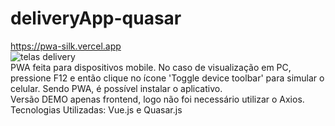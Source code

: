 # deliveryApp-quasar
https://pwa-silk.vercel.app  
![telas delivery](https://drscdn.500px.org/photo/1020944518/m%3D900/v2?sig=a83d4ebdddf1ad0685cdf459e5eeb08c37ae74d090b7817fd68bd3c6574c7a96)  
PWA feita para dispositivos mobile. No caso de visualização em PC, pressione F12 e então clique no ícone 'Toggle device toolbar' para simular o celular. Sendo PWA, é possível instalar o aplicativo.  
Versão DEMO apenas frontend, logo não foi necessário utilizar o Axios.  
Tecnologias Utilizadas: Vue.js e Quasar.js

